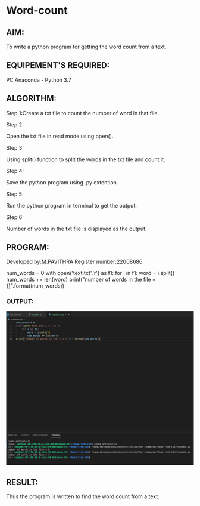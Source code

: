 # Word-count

## AIM:

To write a python program for getting the word count from a text.

## EQUIPEMENT'S REQUIRED: 

PC
Anaconda - Python 3.7

## ALGORITHM: 

Step 1:Create a txt file to count the number of word in that file.

Step 2:

Open the txt file in read mode using open().

Step 3:

Using split() function to split the words in the txt file and count it.

Step 4:

Save the python program using .py extention.

Step 5:

Run the python program in terminal to get the output.

Step 6:

Number of words in the txt file is displayed as the output.

## PROGRAM:

Developed by:M.PAVITHRA
Register number:22008686

num_words = 0
with open('text.txt'.'r') as f1:
    for i in f1:
        word = i.split()
        num_words += len(word)
print("number of words in the file = {}".format(num_words))        

### OUTPUT:

![](./pythonpy.png)

## RESULT:

Thus the program is written to find the word count from a text.
